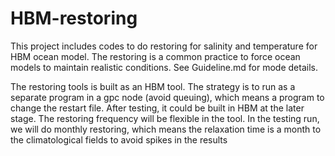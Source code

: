 # HBM-restoring

This project includes codes to do restoring for salinity and temperature for HBM ocean model. The restoring is a common practice to force ocean models to maintain realistic conditions. See Guideline.md for mode details.

The restoring tools is built as an HBM tool.
The strategy is to run as a separate program in a gpc node (avoid queuing), which means a program to change the restart file. After testing, it could be built in HBM at the later stage.
The restoring frequency will be flexible in the tool. In the testing run, we will do monthly restoring, which means the relaxation time is a month to the climatological fields to avoid spikes in the results
